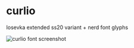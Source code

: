 # curlio

Iosevka extended ss20 variant + nerd font glyphs

![curlio font screenshot](../../../screenshots/screenshots/curlio.png)

